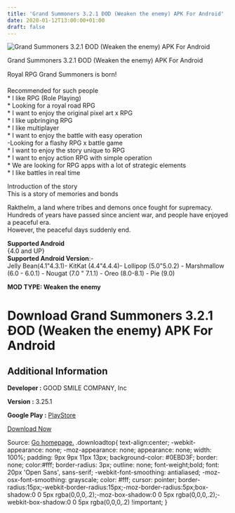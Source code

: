 ```yaml
---
title: 'Grand Summoners 3.2.1 ÐOD (Weaken the enemy) APK For Android'
date: 2020-01-12T13:00:00+01:00
draft: false
---
```


![Grand Summoners 3.2.1 ÐOD (Weaken the enemy) APK For Android](https://i1.wp.com/apkhome.net/wp-content/uploads/2020/01/Grand-Summoners-3.2.1-ÐOD-Weaken-the-enemy.png "Grand Summoners 3.2.1 ÐOD (Weaken the enemy) APK For Android")

  

Grand Summoners 3.2.1 ÐOD (Weaken the enemy) APK For Android

Royal RPG Grand Summoners is born!

Recommended for such people  
\* I like RPG (Role Playing)  
\* Looking for a royal road RPG  
\* I want to enjoy the original pixel art x RPG  
\* I like upbringing RPG  
\* I like multiplayer  
\* I want to enjoy the battle with easy operation  
\-Looking for a flashy RPG x battle game  
\* I want to enjoy the story unique to RPG  
\* I want to enjoy action RPG with simple operation  
\* We are looking for RPG apps with a lot of strategic elements  
\* I like battles in real time

Introduction of the story  
This is a story of memories and bonds

Rakthelm, a land where tribes and demons once fought for supremacy.  
Hundreds of years have passed since ancient war, and people have enjoyed a peaceful era.  
However, the peaceful days suddenly end.

**Supported Android**  
{4.0 and UP}  
**Supported Android Version**:-  
Jelly Bean(4.1"4.3.1)- KitKat (4.4"4.4.4)- Lollipop (5.0"5.0.2) - Marshmallow (6.0 - 6.0.1) - Nougat (7.0 " 7.1.1) - Oreo (8.0-8.1) - Pie (9.0)

**MOD TYPE: Weaken the enemy**

Download Grand Summoners 3.2.1 ÐOD (Weaken the enemy) APK For Android
======================================================================

Additional Information
----------------------

**Developer :** GOOD SMILE COMPANY, Inc

**Version :** 3.25.1

**Google Play :** [PlayStore](https://play.google.com/store/apps/details?id=jp.goodsmile.grandsummoners_android)

  

[Download Now](https://store4app.co/post/grand-summoners-3-2-1-od-weaken-the-enemy-apk-for-android_1578654591)

  
Source: [Go homepage.](https://store4app.co/post/grand-summoners-3-2-1-od-weaken-the-enemy-apk-for-android_1578654591) .downloadtop{ text-align:center; -webkit-appearance: none; -moz-appearance: none; appearance: none; width: 100%; padding: 9px 9px 11px 13px; background-color: #0EBD3F; border: none; color:#fff; border-radius: 3px; outline: none; font-weight;bold; font: 20px 'Open Sans', sans-serif; -webkit-font-smoothing: antialiased; -moz-osx-font-smoothing: grayscale; color: #fff; cursor: pointer; border-radius:15px;-webkit-border-radius:15px;-moz-border-radius:5px;box-shadow:0 0 5px rgba(0,0,0,.2);-moz-box-shadow:0 0 5px rgba(0,0,0,.2);-webkit-box-shadow:0 0 5px rgba(0,0,0,.2) !important; }